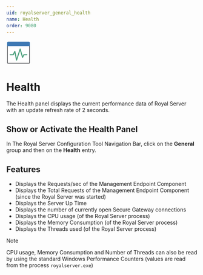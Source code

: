 ```yaml
---
uid: royalserver_general_health
name: Health
order: 9080
---
```


<img src="/r2023/images/RoyalServer/Svg/SVG_Health_32.svg" class="icon-left icon-lg" alt="" />

# Health

The Health panel displays the current performance data of Royal Server with an update refresh rate of 2 seconds.

## Show or Activate the Health Panel

In The Royal Server Configuration Tool Navigation Bar, click on the **General** group and then on the **Health** entry.

## Features

- Displays the Requests/sec of the Management Endpoint Component
- Displays the Total Requests of the Management Endpoint Component (since the Royal Server was started)
- Displays the Server Up Time
- Displays the number of currently open Secure Gateway connections
- Displays the CPU usage (of the Royal Server process)
- Displays the Memory Consumption (of the Royal Server process)
- Displays the Threads used (of the Royal Server process)

> [!NOTE]
> CPU usage, Memory Consumption and Number of Threads can also be read by using the standard Windows Performance Counters (values are read from the process `royalserver.exe`)

